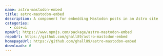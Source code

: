 ```yaml
---
name: astro-mastodon-embed
title: astro-mastodon-embed
description: A component for embedding Mastodon posts in an Astro site.
categories:
  - css+ui
npmUrl: https://www.npmjs.com/package/astro-mastodon-embed
repoUrl: https://github.com/ghall89/astro-mastodon-embed
homepageUrl: https://github.com/ghall89/astro-mastodon-embed
downloads: 6
---
```

